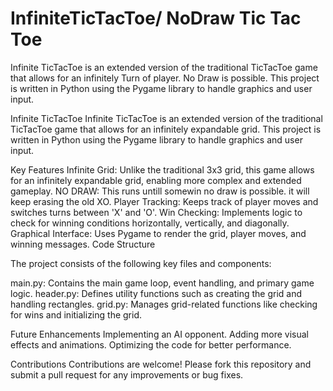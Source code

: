 # InfiniteTicTacToe/ NoDraw Tic Tac Toe
Infinite TicTacToe is an extended version of the traditional TicTacToe game that allows for an infinitely Turn of player. No Draw is possible. This project is written in Python using the Pygame library to handle graphics and user input.

Infinite TicTacToe
Infinite TicTacToe is an extended version of the traditional TicTacToe game that allows for an infinitely expandable grid. This project is written in Python using the Pygame library to handle graphics and user input.

Key Features
  Infinite Grid: Unlike the traditional 3x3 grid, this game allows for an infinitely expandable grid, enabling more complex and extended gameplay.
  NO DRAW: This runs untill somewin no draw is possible. it will keep erasing the old XO.
  Player Tracking: Keeps track of player moves and switches turns between 'X' and 'O'.
  Win Checking: Implements logic to check for winning conditions horizontally, vertically, and diagonally.
  Graphical Interface: Uses Pygame to render the grid, player moves, and winning messages.
  Code Structure

The project consists of the following key files and components:

main.py: Contains the main game loop, event handling, and primary game logic.
header.py: Defines utility functions such as creating the grid and handling rectangles.
grid.py: Manages grid-related functions like checking for wins and initializing the grid.

Future Enhancements
  Implementing an AI opponent.
  Adding more visual effects and animations.
  Optimizing the code for better performance.

Contributions
  Contributions are welcome! Please fork this repository and submit a pull request for any improvements or bug fixes.
